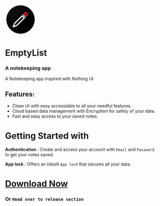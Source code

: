 <img src="https://github.com/maxx4688/EmptyList/blob/main/android/app/src/main/res/mipmap-xxxhdpi/ic_launcher.png" alt="logotype" width="20%"/>

# EmptyList
### A notekeeping app 

A Notekeeping app inspired with Nothing UI

## Features:

- Clean UI with easy accessiable to all your needful features.
- Cloud based data management with Encryption for safety of your data.
- Fast and easy access to your saved notes.

# Getting Started with
**Authentication** : Create and access your account with `Email` and `Password` to get your notes saved.

**App lock** : Offers an inbuilt ```App lock``` that secures all your data.

# [Download Now](https://github.com/maxx4688/EmptyList/releases/tag/release) 
### Or `Head over to release section`
